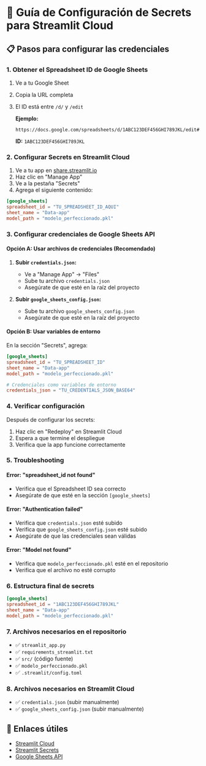 # 🔐 Guía de Configuración de Secrets para Streamlit Cloud

## 📋 Pasos para configurar las credenciales

### 1. **Obtener el Spreadsheet ID de Google Sheets**

1. Ve a tu Google Sheet
2. Copia la URL completa
3. El ID está entre `/d/` y `/edit`
   
   **Ejemplo:**
   ```
   https://docs.google.com/spreadsheets/d/1ABC123DEF456GHI789JKL/edit#gid=0
   ```
   **ID:** `1ABC123DEF456GHI789JKL`

### 2. **Configurar Secrets en Streamlit Cloud**

1. Ve a tu app en [share.streamlit.io](https://share.streamlit.io/)
2. Haz clic en "Manage App"
3. Ve a la pestaña "Secrets"
4. Agrega el siguiente contenido:

```toml
[google_sheets]
spreadsheet_id = "TU_SPREADSHEET_ID_AQUI"
sheet_name = "Data-app"
model_path = "modelo_perfeccionado.pkl"
```

### 3. **Configurar credenciales de Google Sheets API**

#### **Opción A: Usar archivos de credenciales (Recomendado)**

1. **Subir `credentials.json`:**
   - Ve a "Manage App" → "Files"
   - Sube tu archivo `credentials.json`
   - Asegúrate de que esté en la raíz del proyecto

2. **Subir `google_sheets_config.json`:**
   - Sube tu archivo `google_sheets_config.json`
   - Asegúrate de que esté en la raíz del proyecto

#### **Opción B: Usar variables de entorno**

En la sección "Secrets", agrega:

```toml
[google_sheets]
spreadsheet_id = "TU_SPREADSHEET_ID"
sheet_name = "Data-app"
model_path = "modelo_perfeccionado.pkl"

# Credenciales como variables de entorno
credentials_json = "TU_CREDENTIALS_JSON_BASE64"
```

### 4. **Verificar configuración**

Después de configurar los secrets:

1. Haz clic en "Redeploy" en Streamlit Cloud
2. Espera a que termine el despliegue
3. Verifica que la app funcione correctamente

### 5. **Troubleshooting**

#### **Error: "spreadsheet_id not found"**
- Verifica que el Spreadsheet ID sea correcto
- Asegúrate de que esté en la sección `[google_sheets]`

#### **Error: "Authentication failed"**
- Verifica que `credentials.json` esté subido
- Verifica que `google_sheets_config.json` esté subido
- Asegúrate de que las credenciales sean válidas

#### **Error: "Model not found"**
- Verifica que `modelo_perfeccionado.pkl` esté en el repositorio
- Verifica que el archivo no esté corrupto

### 6. **Estructura final de secrets**

```toml
[google_sheets]
spreadsheet_id = "1ABC123DEF456GHI789JKL"
sheet_name = "Data-app"
model_path = "modelo_perfeccionado.pkl"
```

### 7. **Archivos necesarios en el repositorio**

- ✅ `streamlit_app.py`
- ✅ `requirements_streamlit.txt`
- ✅ `src/` (código fuente)
- ✅ `modelo_perfeccionado.pkl`
- ✅ `.streamlit/config.toml`

### 8. **Archivos necesarios en Streamlit Cloud**

- ✅ `credentials.json` (subir manualmente)
- ✅ `google_sheets_config.json` (subir manualmente)

## 🔗 Enlaces útiles

- [Streamlit Cloud](https://share.streamlit.io/)
- [Streamlit Secrets](https://docs.streamlit.io/streamlit-community-cloud/get-started/deploy-an-app/connect-to-data-sources/secrets-management)
- [Google Sheets API](https://developers.google.com/sheets/api)



